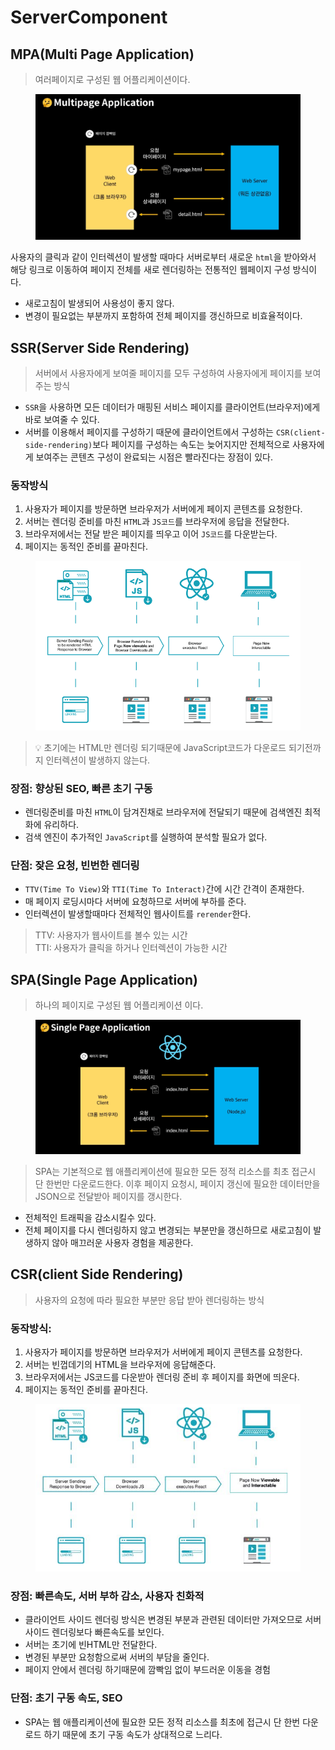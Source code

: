 # ServerComponent

## MPA(Multi Page Application)

> 여러페이지로 구성된 웹 어플리케이션이다.

<figure><img src="../dev/after/mpa.png" alt=""/><figcaption></figcaption></figure>

사용자의 클릭과 같이 인터렉션이 발생할 때마다 서버로부터 새로운 `html`을 받아와서 해당 링크로 이동하여 페이지 전체를 새로 렌더링하는 전통적인 웹페이지 구성 방식이다.

- 새로고침이 발생되어 사용성이 좋지 않다.
- 변경이 필요없는 부분까지 포함하여 전체 페이지를 갱신하므로 비효율적이다.

## SSR(Server Side Rendering)

> 서버에서 사용자에게 보여줄 페이지를 모두 구성하여 사용자에게 페이지를 보여주는 방식

- `SSR`을 사용하면 모든 데이터가 매핑된 서비스 페이지를 클라이언트(브라우저)에게 바로 보여줄 수 있다.
- 서버를 이용해서 페이지를 구성하기 때문에 클라이언트에서 구성하는 `CSR(client-side-rendering)`보다 페이지를 구성하는 속도는 늦어지지만 전체적으로 사용자에게 보여주는 콘텐츠 구성이 완료되는 시점은 빨라진다는 장점이 있다.

### 동작방식

1. 사용자가 페이지를 방문하면 브라우저가 서버에게 페이지 콘텐츠를 요청한다.
2. 서버는 렌더링 준비를 마친 `HTML`과 `JS코드`를 브라우저에 응답을 전달한다.
3. 브라우저에서는 전달 받은 페이지를 띄우고 이어 `JS코드`를 다운받는다.
4. 페이지는 동적인 준비를 끝마친다.

<figure><img src="../dev/after/ssr.png" alt=""/><figcaption></figcaption></figure>

> 💡 초기에는 HTML만 렌더링 되기때문에 JavaScript코드가 다운로드 되기전까지 인터렉션이 발생하지 않는다.

### 장점: 향상된 SEO, 빠른 초기 구동

- 렌더링준비를 마친 `HTML`이 담겨진채로 브라우저에 전달되기 때문에 검색엔진 최적화에 유리하다.
- 검색 엔진이 추가적인 `JavaScript`를 실행하여 분석할 필요가 없다.

### 단점: 잦은 요청, 빈번한 렌더링

- `TTV(Time To View)`와 `TTI(Time To Interact)`간에 시간 간격이 존재한다.
- 매 페이지 로딩시마다 서버에 요청하므로 서버에 부하를 준다.
- 인터렉션이 발생할때마다 전체적인 웹사이트를 `rerender`한다.

> TTV: 사용자가 웹사이트를 볼수 있는 시간  
> TTI: 사용자가 클릭을 하거나 인터렉션이 가능한 시간


## SPA(Single Page Application)

> 하나의 페이지로 구성된 웹 어플리케이션 이다.

<figure><img src="../dev/after/spa.png" alt=""/><figcaption></figcaption></figure>

> SPA는 기본적으로 웹 애플리케이션에 필요한 모든 정적 리소스를 최초 접근시 단 한번만 다운로드한다. 이후 페이지 요청시, 페이지 갱신에 필요한 데이터만을 JSON으로 전달받아 페이지를 갱시한다.

- 전체적인 트래픽을 감소시킬수 있다.
- 전체 페이지를 다시 렌더링하지 않고 변경되는 부분만을 갱신하므로 새로고침이 발생하지 않아 매끄러운 사용자 경험을 제공한다.

## CSR(client Side Rendering)

> 사용자의 요청에 따라 필요한 부분만 응답 받아 렌더링하는 방식

### 동작방식:

1. 사용자가 페이지를 방문하면 브라우저가 서버에게 페이지 콘텐츠를 요청한다.
2. 서버는 빈껍데기의 HTML을 브라우저에 응답해준다.
3. 브라우저에서는 JS코드를 다운받아 렌더링 준비 후 페이지를 화면에 띄운다.
4. 페이지는 동적인 준비를 끝마친다.

<figure><img src="../dev/after/csr.png" alt=""/><figcaption></figcaption></figure>

### 장점: 빠른속도, 서버 부하 감소, 사용자 친화적 

- 클라이언트 사이드 렌더링 방식은 변경된 부분과 관련된 데이터만 가져오므로 서버사이드 렌더링보다 빠른속도를 보인다.
- 서버는 초기에 빈HTML만 전달한다.
- 변경된 부분만 요청함으로써 서버의 부담을 줄인다.
- 페이지 안에서 렌더링 하기때문에 깜빡임 없이 부드러운 이동을 경험

### 단점: 초기 구동 속도, SEO

- SPA는 웹 애플리케이션에 필요한 모든 정적 리소스를 최초에 접근시 단 한번 다운로드 하기 때문에 초기 구동 속도가 상대적으로 느리다.


